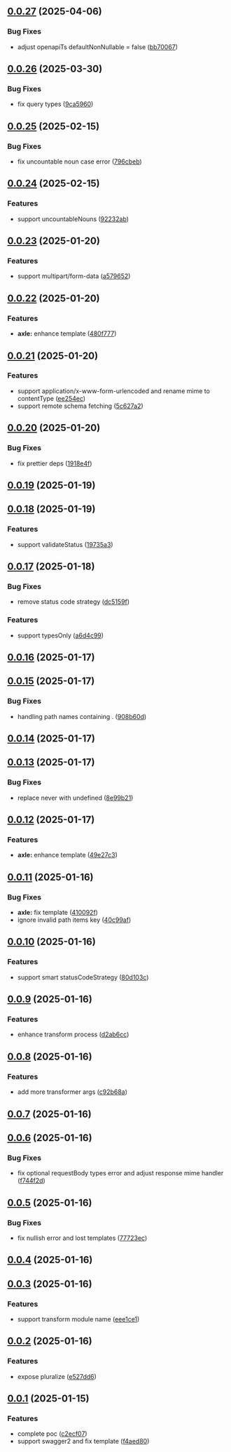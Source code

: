 ## [0.0.27](https://github.com/varletjs/api-farmer/compare/v0.0.26...v0.0.27) (2025-04-06)

### Bug Fixes

- adjust openapiTs defaultNonNullable = false ([bb70067](https://github.com/varletjs/api-farmer/commit/bb70067cf4257767723fedc299b76a8a3d9bc884))

## [0.0.26](https://github.com/varletjs/api-farmer/compare/v0.0.25...v0.0.26) (2025-03-30)

### Bug Fixes

- fix query types ([9ca5960](https://github.com/varletjs/api-farmer/commit/9ca5960a86f1cbe0a3dcc225075784e5911876eb))

## [0.0.25](https://github.com/varletjs/api-farmer/compare/v0.0.24...v0.0.25) (2025-02-15)

### Bug Fixes

- fix uncountable noun case error ([796cbeb](https://github.com/varletjs/api-farmer/commit/796cbeb3407e1092bd18c7e6b5e8ee4218cd4a08))

## [0.0.24](https://github.com/varletjs/api-farmer/compare/v0.0.23...v0.0.24) (2025-02-15)

### Features

- support uncountableNouns ([92232ab](https://github.com/varletjs/api-farmer/commit/92232ab3f8a12c9153a3874dd4e8668b1fd7f913))

## [0.0.23](https://github.com/varletjs/api-farmer/compare/v0.0.22...v0.0.23) (2025-01-20)

### Features

- support multipart/form-data ([a579652](https://github.com/varletjs/api-farmer/commit/a5796527a612ce6000e4016dd8ad3f7db4b705e3))

## [0.0.22](https://github.com/varletjs/api-farmer/compare/v0.0.21...v0.0.22) (2025-01-20)

### Features

- **axle:** enhance template ([480f777](https://github.com/varletjs/api-farmer/commit/480f777173253919ba0e01131afa6234b1f5c4c6))

## [0.0.21](https://github.com/varletjs/api-farmer/compare/v0.0.20...v0.0.21) (2025-01-20)

### Features

- support application/x-www-form-urlencoded and rename mime to contentType ([ee254ec](https://github.com/varletjs/api-farmer/commit/ee254ec8c36ac3c952c54b46d1b822181cee162b))
- support remote schema fetching ([5c627a2](https://github.com/varletjs/api-farmer/commit/5c627a21a3e5c048a8fe8bf07d4827cad5d572f5))

## [0.0.20](https://github.com/varletjs/api-farmer/compare/v0.0.19...v0.0.20) (2025-01-20)

### Bug Fixes

- fix prettier deps ([1918e4f](https://github.com/varletjs/api-farmer/commit/1918e4fdf6e3703efcaf809ee8d82290902bd84c))

## [0.0.19](https://github.com/varletjs/api-farmer/compare/v0.0.18...v0.0.19) (2025-01-19)

## [0.0.18](https://github.com/varletjs/api-farmer/compare/v0.0.17...v0.0.18) (2025-01-19)

### Features

- support validateStatus ([19735a3](https://github.com/varletjs/api-farmer/commit/19735a3b26e71844696339b39abc56c27d0e8b77))

## [0.0.17](https://github.com/varletjs/api-farmer/compare/v0.0.16...v0.0.17) (2025-01-18)

### Bug Fixes

- remove status code strategy ([dc5159f](https://github.com/varletjs/api-farmer/commit/dc5159f4563a21b08b22ba24d337785fc54933d4))

### Features

- support typesOnly ([a6d4c99](https://github.com/varletjs/api-farmer/commit/a6d4c99f711a5d27921736194390167137a90b2a))

## [0.0.16](https://github.com/varletjs/api-farmer/compare/v0.0.15...v0.0.16) (2025-01-17)

## [0.0.15](https://github.com/varletjs/api-farmer/compare/v0.0.14...v0.0.15) (2025-01-17)

### Bug Fixes

- handling path names containing . ([908b60d](https://github.com/varletjs/api-farmer/commit/908b60dc696c7ba666e4c1e83af8ddee64d2b963))

## [0.0.14](https://github.com/varletjs/api-farmer/compare/v0.0.13...v0.0.14) (2025-01-17)

## [0.0.13](https://github.com/varletjs/api-farmer/compare/v0.0.12...v0.0.13) (2025-01-17)

### Bug Fixes

- replace never with undefined ([8e99b21](https://github.com/varletjs/api-farmer/commit/8e99b21d0f5d3cf7fc116b1ab7cf92205b34ec5b))

## [0.0.12](https://github.com/varletjs/api-farmer/compare/v0.0.11...v0.0.12) (2025-01-17)

### Features

- **axle:** enhance template ([49e27c3](https://github.com/varletjs/api-farmer/commit/49e27c3afa1dfc384af058a6554b85db60f88919))

## [0.0.11](https://github.com/varletjs/api-farmer/compare/v0.0.10...v0.0.11) (2025-01-16)

### Bug Fixes

- **axle:** fix template ([410092f](https://github.com/varletjs/api-farmer/commit/410092f5a2b6a728090e3cec6e512febfd3ea9da))
- ignore invalid path items key ([40c99af](https://github.com/varletjs/api-farmer/commit/40c99af5c2ca5208723b1629c80d6014a91ac06a))

## [0.0.10](https://github.com/varletjs/api-farmer/compare/v0.0.9...v0.0.10) (2025-01-16)

### Features

- support smart statusCodeStrategy ([80d103c](https://github.com/varletjs/api-farmer/commit/80d103c56cb15f28fc7bd5a037aa0ca62aa008b2))

## [0.0.9](https://github.com/varletjs/api-farmer/compare/v0.0.8...v0.0.9) (2025-01-16)

### Features

- enhance transform process ([d2ab6cc](https://github.com/varletjs/api-farmer/commit/d2ab6cccfffcfe9e69014d89634cd7ac68bdd009))

## [0.0.8](https://github.com/varletjs/api-farmer/compare/v0.0.7...v0.0.8) (2025-01-16)

### Features

- add more transformer args ([c92b68a](https://github.com/varletjs/api-farmer/commit/c92b68a9fdf663af6ae096755c2eebeb7616ba65))

## [0.0.7](https://github.com/varletjs/api-farmer/compare/v0.0.6...v0.0.7) (2025-01-16)

## [0.0.6](https://github.com/varletjs/api-farmer/compare/v0.0.5...v0.0.6) (2025-01-16)

### Bug Fixes

- fix optional requestBody types error and adjust response mime handler ([f744f2d](https://github.com/varletjs/api-farmer/commit/f744f2dddae66538f07b0c4a23ee7c9206dda2ce))

## [0.0.5](https://github.com/varletjs/api-farmer/compare/v0.0.4...v0.0.5) (2025-01-16)

### Bug Fixes

- fix nullish error and lost templates ([77723ec](https://github.com/varletjs/api-farmer/commit/77723ec4886eac0c21b25e615b1ef3a0175d83c1))

## [0.0.4](https://github.com/varletjs/api-farmer/compare/v0.0.3...v0.0.4) (2025-01-16)

## [0.0.3](https://github.com/varletjs/api-farmer/compare/v0.0.2...v0.0.3) (2025-01-16)

### Features

- support transform module name ([eee1ce1](https://github.com/varletjs/api-farmer/commit/eee1ce1c3d3273ec7362c8ec4e78ecf47f8250d3))

## [0.0.2](https://github.com/varletjs/api-farmer/compare/v0.0.1...v0.0.2) (2025-01-16)

### Features

- expose pluralize ([e527dd6](https://github.com/varletjs/api-farmer/commit/e527dd69cb24e88751244aa62a56415ddbb17657))

## [0.0.1](https://github.com/varletjs/api-farmer/compare/c2ecf0772d24d0cad6b809881ee952679c53fa03...v0.0.1) (2025-01-15)

### Features

- complete poc ([c2ecf07](https://github.com/varletjs/api-farmer/commit/c2ecf0772d24d0cad6b809881ee952679c53fa03))
- support swagger2 and fix template ([f4aed80](https://github.com/varletjs/api-farmer/commit/f4aed804e178ab36ad954e6cc460a8edcd2304b8))
